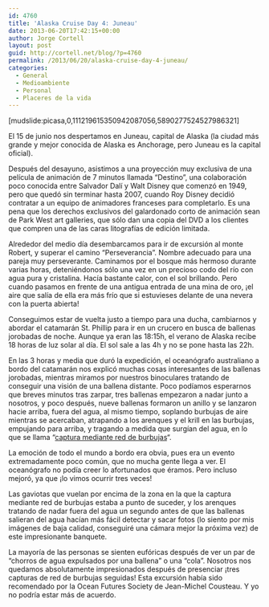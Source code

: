```yaml
---
id: 4760
title: 'Alaska Cruise Day 4: Juneau'
date: 2013-06-20T17:42:15+00:00
author: Jorge Cortell
layout: post
guid: http://cortell.net/blog/?p=4760
permalink: /2013/06/20/alaska-cruise-day-4-juneau/
categories:
  - General
  - Medioambiente
  - Personal
  - Placeres de la vida
---
```

[mudslide:picasa,0,111219615350942087056,5890277524527986321]

El 15 de junio nos despertamos en Juneau, capital de Alaska (la ciudad más grande y mejor conocida de Alaska es Anchorage, pero Juneau es la capital oficial).

Después del desayuno, asistimos a una proyección muy exclusiva de una película de animación de 7 minutos llamada &#8220;Destino&#8221;, una colaboración poco conocida entre Salvador Dalí y Walt Disney que comenzó en 1949, pero que quedó sin terminar hasta 2007, cuando Roy Disney decidió contratar a un equipo de animadores franceses para completarlo. Es una pena que los derechos exclusivos del galardonado corto de animación sean de Park West art galleries, que sólo dan una copia del DVD a los clientes que compren una de las caras litografías de edición limitada.

Alrededor del medio día desembarcamos para ir de excursión al monte Robert, y superar el camino “Perseverancia”. Nombre adecuado para una pareja muy perseverante. Caminamos por el bosque más hermoso durante varias horas, deteniéndonos sólo una vez en un precioso codo del río con agua pura y cristalina. Hacía bastante calor, con el sol brillando. Pero cuando pasamos en frente de una antigua entrada de una mina de oro, ¡el aire que salía de ella era más frío que si estuvieses delante de una nevera con la puerta abierta!

Conseguimos estar de vuelta justo a tiempo para una ducha, cambiarnos y abordar el catamarán St. Phillip para ir en un crucero en busca de ballenas jorobadas de noche. Aunque ya eran las 18:15h, el verano de Alaska recibe 18 horas de luz solar al día. El sol sale a las 4h y no se pone hasta las 22h.

En las 3 horas y media que duró la expedición, el oceanógrafo australiano a bordo del catamarán nos explicó muchas cosas interesantes de las ballenas jorobadas, mientras miramos por nuestros binoculares tratando de conseguir una visión de una ballena distante. Poco podíamos esperarnos que breves minutos tras zarpar, tres ballenas empezaron a nadar junto a nosotros, y poco después, nueve ballenas formaron un anillo y se lanzaron hacie arriba, fuera del agua, al mismo tiempo, soplando burbujas de aire mientras se acercaban, atrapando a los arenques y el krill en las burbujas, empujando para arriba, y tragando a medida que surgían del agua, en lo que se llama “<a title="http://www.youtube.com/watch?feature=player_embedded&v=e3dcKzdGgcM" href="http://www.youtube.com/watch?feature=player_embedded&v=e3dcKzdGgcM" target="_blank">captura mediante red de burbujas</a>&#8220;.

La emoción de todo el mundo a bordo era obvia, pues era un evento extremadamente poco común, que no mucha gente llega a ver. El oceanógrafo no podía creer lo afortunados que éramos. Pero incluso mejoró, ya que ¡lo vimos ocurrir tres veces!

Las gaviotas que vuelan por encima de la zona en la que la captura mediante red de burbujas estaba a punto de suceder, y los arenques tratando de nadar fuera del agua un segundo antes de que las ballenas salieran del agua hacían más fácil detectar y sacar fotos (lo siento por mis imágenes de baja calidad, conseguiré una cámara mejor la próxima vez) de este impresionante banquete.

La mayoría de las personas se sienten eufóricas después de ver un par de “chorros de agua expulsados por una ballena” o una &#8220;cola&#8221;. Nosotros nos quedamos absolutamente impresionados después de presenciar ¡tres capturas de red de burbujas seguidas! Esta excursión había sido recomendado por la Ocean Futures Society de Jean-Michel Cousteau. Y yo no podría estar más de acuerdo.
